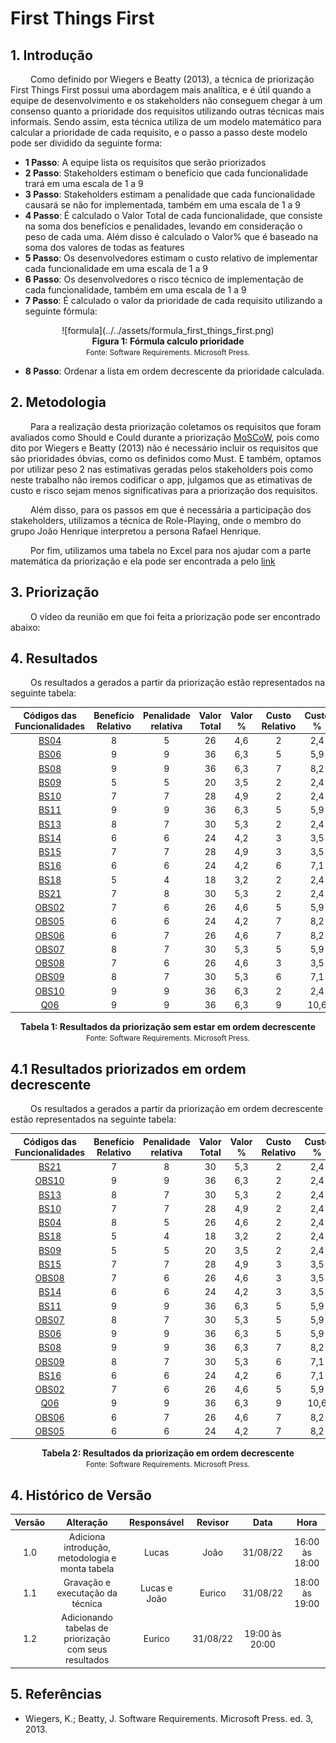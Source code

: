 # First Things First

## 1. Introdução
&emsp;&emsp; Como definido por Wiegers e Beatty (2013), a técnica de priorização First Things First possui uma abordagem mais analítica, e é útil quando a equipe de desenvolvimento e os stakeholders não conseguem chegar à um consenso quanto a prioridade dos requisitos utilizando outras técnicas mais informais. Sendo assim, esta técnica utiliza de um modelo matemático para calcular a prioridade de cada requisito, e o passo a passo deste modelo pode ser dividido da seguinte forma:

- **1 Passo**: A equipe lista os requisitos que serão priorizados
- **2 Passo**: Stakeholders estimam o benefício que cada funcionalidade trará em uma escala de 1 a 9
- **3 Passo**: Stakeholders estimam a penalidade que cada funcionalidade causará se não for implementada, também em uma escala de 1 a 9
- **4 Passo**: É calculado o Valor Total de cada funcionalidade, que consiste na soma dos benefícios e penalidades, levando em consideração o peso de cada uma. Além disso é calculado o Valor% que é baseado na soma dos valores de todas as features
- **5 Passo**: Os desenvolvedores estimam o custo relativo de implementar cada funcionalidade em uma escala de 1 a 9
- **6 Passo**: Os desenvolvedores o risco técnico de implementação de cada funcionalidade, também em uma escala de 1 a 9
- **7 Passo**: É calculado o valor da prioridade de cada requisito utilizando a seguinte fórmula:

<center>
![formula](../../assets/formula_first_things_first.png)
</center>
<figcaption align='center'>
    <b>Figura 1: Fórmula calculo prioridade</b>
    <br><small>Fonte: Software Requirements. Microsoft Press.</small>
</figcaption>

- **8 Passo**: Ordenar a lista em ordem decrescente da prioridade calculada.

## 2. Metodologia
&emsp;&emsp; Para a realização desta priorização coletamos os requisitos que foram avaliados como Should e Could durante a priorização [MoSCoW](../priorizacao/moscow.md), pois como dito por Wiegers e Beatty (2013) não é necessário incluir os requisitos que são prioridades óbvias, como os definidos como Must. E também, optamos por utilizar peso 2 nas estimativas geradas pelos stakeholders pois como neste trabalho não iremos codificar o app, julgamos que as etimativas de custo e risco sejam menos significativas para a priorização dos requisitos.

&emsp;&emsp; Além disso, para os passos em que é necessária a participação dos stakeholders, utilizamos a técnica de Role-Playing, onde o membro do grupo João Henrique interpretou a persona Rafael Henrique. 

&emsp;&emsp; Por fim, utilizamos uma tabela no Excel para nos ajudar com a parte matemática da priorização e ela pode ser encontrada a pelo [link](https://unbbr-my.sharepoint.com/:x:/g/personal/190016663_aluno_unb_br/Eewa56qQvmlKkxxnYT0aSWsB42bI80f0CN3dTZkxCglL8g?e=q322j3)

## 3. Priorização
&emsp;&emsp; O vídeo da reunião em que foi feita a priorização pode ser encontrado abaixo:


## 4. Resultados
&emsp;&emsp; Os resultados a gerados a partir da priorização estão representados na seguinte tabela:

| Códigos das Funcionalidades | Benefício Relativo | Penalidade relativa | Valor Total | Valor % | Custo Relativo | Custo % | Risco Relativo | Risco % | Prioridade |
| :-------------------------: | :----------------: | :-----------------: | :---------: | :-----: | :------------: | :-----: | :------------: | :-----: | :--------: |
| [BS04](../tecnicas/brainstorm/#4-resultados)  |   8   |   5  | 26     | 4,6  |      2         |    2,4|   2            |   2,3|0,986      |
| [BS06](../tecnicas/brainstorm/#4-resultados)  |    9  |   9  |  36    |  6,3 |      5         |    5,9|   8            |   9,1|0,422      |
| [BS08](../tecnicas/brainstorm/#4-resultados)  |     9 |  9   |   36   |  6,3 |      7         |    8,2|   7            |   8,0|0,390      |
| [BS09](../tecnicas/brainstorm/#4-resultados)  |     5 |  5   |    20  |  3,5 |      2         |    2,4|   2            |   2,3|0,759      |
| [BS10](../tecnicas/brainstorm/#4-resultados)  |     7 |  7   |     28 |  4,9 |      2         |    2,4|   2            |   2,3|1,062      |
| [BS11](../tecnicas/brainstorm/#4-resultados) |      9|   9  |     36 |  6,3 |        5       |    5,9|    4           |   4,5|0,606      |
| [BS13](../tecnicas/brainstorm/#4-resultados) |      8|   7  |     30 |  5,3 |        2       |    2,4|    2           |   2,3|1,138      |
| [BS14](../tecnicas/brainstorm/#4-resultados) |      6|   6  |     24 |  4,2 |        3       |    3,5|    3           |   3,4|0,607      |
| [BS15](../tecnicas/brainstorm/#4-resultados) |      7|   7  |     28 |  4,9 |       3        |    3,5|    3           |   3,4|0,708      |
| [BS16](../tecnicas/brainstorm/#4-resultados) |      6|   6  |     24 |  4,2 |       6        |    7,1|    4           |   4,5|0,363      |
| [BS18](../tecnicas/brainstorm/#4-resultados) |      5|   4  |     18 |  3,2 |       2        |   2,4 |    1           |   1,1|0,905      |
| [BS21](../tecnicas/brainstorm/#4-resultados) |      7|   8  |     30 |  5,3 |       2        |   2,4 |    1           |   1,1|1,508      |
| [OBS02](../tecnicas/observacao/#4-resultados) |      7|  6   |    26  |  4,6 |      5         |   5,9 |   8            |   9,1|0,305      |
| [OBS05](../tecnicas/observacao/#4-resultados) |      6|  6   |     24 |  4,2 |      7         |   8,2 |   8            |  9,1 |0,243      |
| [OBS06](../tecnicas/observacao/#4-resultados) |      6| 7   |     26 |  4,6 |       7        |   8,2 |    8           |  9,1 |0,263      |
| [OBS07](../tecnicas/observacao/#4-resultados) |      8| 7   |     30 |  5,3 |       5        |   5,9 |    5           |  5,7 |0,455      |
| [OBS08](../tecnicas/observacao/#4-resultados) |      7| 6   |     26 |  4,6 |       3        |   3,5 |    3           |  3,4 |0,657      |
| [OBS09](../tecnicas/observacao/#4-resultados) |      8| 7   |     30 |  5,3 |       6        |   7,1 |    6           |  6,8 |0,379      |
| [OBS10](../tecnicas/observacao/#4-resultados) |      9| 9   |     36 |  6,3 |       2        |  2,4  |    2           | 2,3  |1,365      |
| [Q06](../tecnicas/questionario/#4-resultado) |      9|   9  |     36 |  6,3 |       9        | 10,6   |   9            |10,2   |0,303      |

<figcaption align='center'>
    <b>Tabela 1: Resultados da priorização sem estar em ordem decrescente</b>
    <br><small>Fonte: Software Requirements. Microsoft Press.</small>
</figcaption>

## 4.1 Resultados priorizados em ordem decrescente
&emsp;&emsp; Os resultados a gerados a partir da priorização em ordem decrescente estão representados na seguinte tabela:

| Códigos das Funcionalidades | Benefício Relativo | Penalidade relativa | Valor Total | Valor % | Custo Relativo | Custo % | Risco Relativo | Risco % | Prioridade |
| :-------------------------: | :----------------: | :-----------------: | :---------: | :-----: | :------------: | :-----: | :------------: | :-----: | :--------: |
| [BS21](../tecnicas/brainstorm/#4-resultados) |      7|   8  |     30 |  5,3 |       2        |   2,4 |    1           |   1,1|1,508      |
| [OBS10](../tecnicas/observacao/#4-resultados) |      9| 9   |     36 |  6,3 |       2        |  2,4  |    2           | 2,3  |1,365      |
| [BS13](../tecnicas/brainstorm/#4-resultados) |      8|   7  |     30 |  5,3 |        2       |    2,4|    2           |   2,3|1,138      |
| [BS10](../tecnicas/brainstorm/#4-resultados)  |     7 |  7   |     28 |  4,9 |      2         |    2,4|   2            |   2,3|1,062      |
| [BS04](../tecnicas/brainstorm/#4-resultados)  |   8   |   5  | 26     | 4,6  |      2         |    2,4|   2            |   2,3|0,986      |
| [BS18](../tecnicas/brainstorm/#4-resultados) |      5|   4  |     18 |  3,2 |       2        |   2,4 |    1           |   1,1|0,905      |
| [BS09](../tecnicas/brainstorm/#4-resultados)  |     5 |  5   |    20  |  3,5 |      2         |    2,4|   2            |   2,3|0,759      |
| [BS15](../tecnicas/brainstorm/#4-resultados) |      7|   7  |     28 |  4,9 |       3        |    3,5|    3           |   3,4|0,708      |
| [OBS08](../tecnicas/observacao/#4-resultados) |      7| 6   |     26 |  4,6 |       3        |   3,5 |    3           |  3,4 |0,657      |
| [BS14](../tecnicas/brainstorm/#4-resultados) |      6|   6  |     24 |  4,2 |        3       |    3,5|    3           |   3,4|0,607      |
| [BS11](../tecnicas/brainstorm/#4-resultados) |      9|   9  |     36 |  6,3 |        5       |    5,9|    4           |   4,5|0,606      |
| [OBS07](../tecnicas/observacao/#4-resultados) |      8| 7   |     30 |  5,3 |       5        |   5,9 |    5           |  5,7 |0,455      |
| [BS06](../tecnicas/brainstorm/#4-resultados)  |    9  |   9  |  36    |  6,3 |      5         |    5,9|   8            |   9,1|0,422      |
| [BS08](../tecnicas/brainstorm/#4-resultados)  |     9 |  9   |   36   |  6,3 |      7         |    8,2|   7            |   8,0|0,390      |
| [OBS09](../tecnicas/observacao/#4-resultados) |      8| 7   |     30 |  5,3 |       6        |   7,1 |    6           |  6,8 |0,379      |
| [BS16](../tecnicas/brainstorm/#4-resultados) |      6|   6  |     24 |  4,2 |       6        |    7,1|    4           |   4,5|0,363      |
| [OBS02](../tecnicas/observacao/#4-resultados) |      7|  6   |    26  |  4,6 |      5         |   5,9 |   8            |   9,1|0,305      |
| [Q06](../tecnicas/questionario/#4-resultado) |      9|   9  |     36 |  6,3 |       9        | 10,6   |   9            |10,2   |0,303      |
| [OBS06](../tecnicas/observacao/#4-resultados) |      6| 7   |     26 |  4,6 |       7        |   8,2 |    8           |  9,1 |0,263      |
| [OBS05](../tecnicas/observacao/#4-resultados) |      6|  6   |     24 |  4,2 |      7         |   8,2 |   8            |  9,1 |0,243      |

<figcaption align='center'>
    <b>Tabela 2: Resultados da priorização em  ordem decrescente</b>
    <br><small>Fonte: Software Requirements. Microsoft Press.</small>
</figcaption>

## 4. Histórico de Versão

| Versão |       Alteração       | Responsável | Revisor |    Data    |      Hora      |
| :----: | :-------------------: | :---------: | :-----: | :--------: | :------------: |
|  1.0   | Adiciona introdução, metodologia e monta tabela |    Lucas    |      João  |  31/08/22  | 16:00 às 18:00  |
|  1.1   | Gravação e executação da técnica  |    Lucas e João    |     Eurico    |  31/08/22  | 18:00 às 19:00  |
|  1.2   |      Adicionando tabelas de priorização com seus resultados   |     Eurico    |  31/08/22  | 19:00 às 20:00  |


## 5. Referências

- Wiegers, K.; Beatty, J. Software Requirements. Microsoft Press. ed. 3, 2013.
